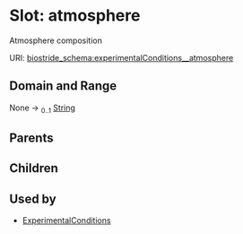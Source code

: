 
# Slot: atmosphere

Atmosphere composition

URI: [biostride_schema:experimentalConditions__atmosphere](https://w3id.org/biostride/schema/experimentalConditions__atmosphere)


## Domain and Range

None &#8594;  <sub>0..1</sub> [String](types/String.md)

## Parents


## Children


## Used by

 * [ExperimentalConditions](ExperimentalConditions.md)
